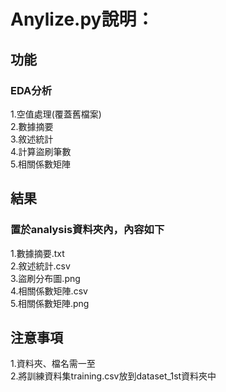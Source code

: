 # Anylize.py說明： 

## 功能  
### EDA分析  
1.空值處理(覆蓋舊檔案)  
2.數據摘要  
3.敘述統計  
4.計算盜刷筆數  
5.相關係數矩陣  

## 結果  
### 置於analysis資料夾內，內容如下  
1.數據摘要.txt  
2.敘述統計.csv  
3.盜刷分布圖.png  
4.相關係數矩陣.csv  
5.相關係數矩陣.png  

## 注意事項  
1.資料夾、檔名需一至  
2.將訓練資料集training.csv放到dataset_1st資料夾中  
